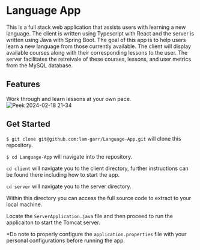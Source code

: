 # Language App

This is a full stack web application that assists users with learning a new language. The client is written using Typescript with React and the server is written using Java with Spring Boot. The goal of this app is to help users learn a new language from those currently available. The client will display available courses along with their corresponding lessons to the user. The server facilitates the retreivale of these courses, lessons, and user metrics from the MySQL database.

## Features

Work through and learn lessons at your own pace.
![Peek 2024-02-18 21-34](https://github.com/lam-garr/Language-App/assets/113269218/c6587a0b-c6f5-4030-806d-2ecbebfd774c)


## Get Started

`$ git clone git@github.com:lam-garr/Language-App.git` will clone this repository.

`$ cd Language-App` will navigate into the repository.

`cd client` will navigate you to the client directory, further instructions can be found there including how to start the app.

`cd server` will navigate you to the server directory.

Within this directory you can access the full source code to extract to your local machine.

Locate the `ServerApplication.java` file and then proceed to run the applicaiton to start the Tomcat server. 

*Do note to properly configure the `application.properties` file with your personal configurations before running the app.
